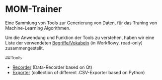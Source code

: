 # MOM-Trainer
Eine Sammlung von Tools zur Generierung von Daten, für das Traning von Machine-Learning Algorithmen.

Um die Anwendung und Funktion der Tools zu verstehen, haben wir eine Liste der verwendeten [Begriffe/Vokabeln](https://workflowy.com/s/qrLIZmQBRp) (in Workflowy, read-only) zusammengestellt.

##Tools
* [Recorder](https://github.com/Make-O-Matic/MOM-Trainer/tree/master/Recorder)
(Data-Recorder based on Qt)
* [Exporter](https://github.com/Make-O-Matic/MOM-Trainer/tree/master/Exporter)
(collection of different .CSV-Exporter based on Python)
